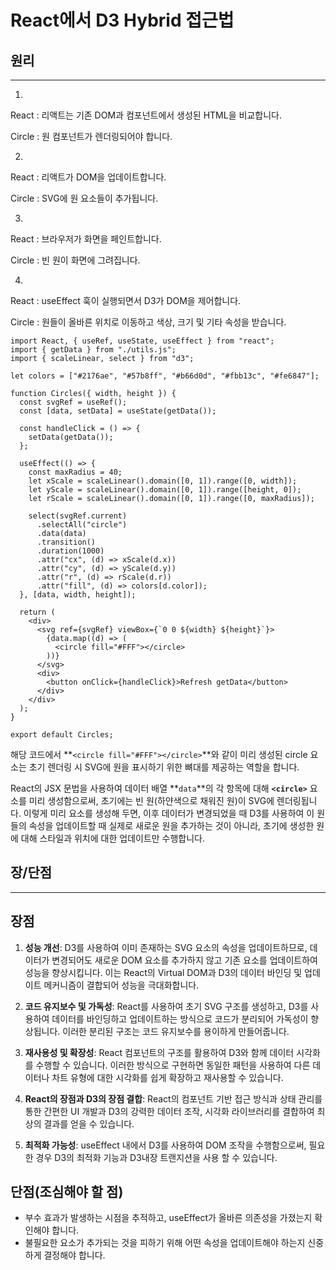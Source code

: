 # React에서 D3 Hybrid 접근법

## 원리

---

1.

React : 리액트는 기존 DOM과 컴포넌트에서 생성된 HTML을 비교합니다.

Circle : 원 컴포넌트가 렌더링되어야 합니다.

2.

React : 리액트가 DOM을 업데이트합니다.

Circle : SVG에 원 요소들이 추가됩니다.

3.

React : 브라우저가 화면을 페인트합니다.

Circle : 빈 원이 화면에 그려집니다.

4.

React : useEffect 훅이 실행되면서 D3가 DOM을 제어합니다.

Circle : 원들이 올바른 위치로 이동하고 색상, 크기 및 기타 속성을 받습니다.

```tsx
import React, { useRef, useState, useEffect } from "react";
import { getData } from "./utils.js";
import { scaleLinear, select } from "d3";

let colors = ["#2176ae", "#57b8ff", "#b66d0d", "#fbb13c", "#fe6847"];

function Circles({ width, height }) {
  const svgRef = useRef();
  const [data, setData] = useState(getData());

  const handleClick = () => {
    setData(getData());
  };

  useEffect(() => {
    const maxRadius = 40;
    let xScale = scaleLinear().domain([0, 1]).range([0, width]);
    let yScale = scaleLinear().domain([0, 1]).range([height, 0]);
    let rScale = scaleLinear().domain([0, 1]).range([0, maxRadius]);

    select(svgRef.current)
      .selectAll("circle")
      .data(data)
      .transition()
      .duration(1000)
      .attr("cx", (d) => xScale(d.x))
      .attr("cy", (d) => yScale(d.y))
      .attr("r", (d) => rScale(d.r))
      .attr("fill", (d) => colors[d.color]);
  }, [data, width, height]);

  return (
    <div>
      <svg ref={svgRef} viewBox={`0 0 ${width} ${height}`}>
        {data.map((d) => (
          <circle fill="#FFF"></circle>
        ))}
      </svg>
      <div>
        <button onClick={handleClick}>Refresh getData</button>
      </div>
    </div>
  );
}

export default Circles;
```

해당 코드에서 **`<circle fill="#FFF"></circle>`**와 같이 미리 생성된 circle 요소는 초기 렌더링 시 SVG에 원을 표시하기 위한 뼈대를 제공하는 역할을 합니다.

React의 JSX 문법을 사용하여 데이터 배열 **`data`**의 각 항목에 대해 **`<circle>`** 요소를 미리 생성함으로써, 초기에는 빈 원(하얀색으로 채워진 원)이 SVG에 렌더링됩니다. 이렇게 미리 요소를 생성해 두면, 이후 데이터가 변경되었을 때 D3를 사용하여 이 원들의 속성을 업데이트할 때 실제로 새로운 원을 추가하는 것이 아니라, 초기에 생성한 원에 대해 스타일과 위치에 대한 업데이트만 수행합니다.

## 장/단점

---

## 장점

1. **성능 개선**: 
D3를 사용하여 이미 존재하는 SVG 요소의 속성을 업데이트하므로, 데이터가 변경되어도 새로운 DOM 요소를 추가하지 않고 기존 요소를 업데이트하여 성능을 향상시킵니다. 이는 React의 Virtual DOM과 D3의 데이터 바인딩 및 업데이트 메커니즘이 결합되어 성능을 극대화합니다.

2. **코드 유지보수 및 가독성**: 
React를 사용하여 초기 SVG 구조를 생성하고, D3를 사용하여 데이터를 바인딩하고 업데이트하는 방식으로 코드가 분리되어 가독성이 향상됩니다. 이러한 분리된 구조는 코드 유지보수를 용이하게 만들어줍니다.

3. **재사용성 및 확장성**: React 컴포넌트의 구조를 활용하여 D3와 함께 데이터 시각화를 수행할 수 있습니다. 이러한 방식으로 구현하면 동일한 패턴을 사용하여 다른 데이터나 차트 유형에 대한 시각화를 쉽게 확장하고 재사용할 수 있습니다.

4. **React의 장점과 D3의 장점 결합**: 
React의 컴포넌트 기반 접근 방식과 상태 관리를 통한 간편한 UI 개발과 D3의 강력한 데이터 조작, 시각화 라이브러리를 결합하여 최상의 결과를 얻을 수 있습니다.

5. **최적화 가능성**: 
useEffect 내에서 D3를 사용하여 DOM 조작을 수행함으로써, 필요한 경우 D3의 최적화 기능과 D3내장 트랜지션을 사용 할 수 있습니다. 

## 단점(조심해야 할 점)

- 부수 효과가 발생하는 시점을 추적하고, useEffect가 올바른 의존성을 가졌는지 확인해야 합니다.
- 불필요한 요소가 추가되는 것을 피하기 위해 어떤 속성을 업데이트해야 하는지 신중하게 결정해야 합니다.